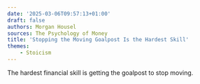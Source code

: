 ```yaml
---
date: '2025-03-06T09:57:13+01:00'
draft: false
authors: Morgan Housel
sources: The Psychology of Money
title: 'Stopping the Moving Goalpost Is the Hardest Skill'
themes:
    - Stoicism
---
```

The hardest financial skill is getting the goalpost to stop moving.
